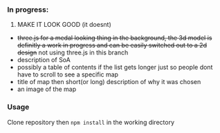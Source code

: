 ### In progress:
1. MAKE IT LOOK GOOD (it doesnt)
- ~~three.js for a medal looking thing in the background, the 3d model is definitly a work in progress and can be easily switched out to a 2d design~~ not using three.js in this branch
- description of SoA
- possibly a table of contents if the list gets longer just so people dont have to scroll to see a specific map
- title of map then short(or long) description of why it was chosen
- an image of the map

### Usage
Clone repository then `npm install` in the working directory